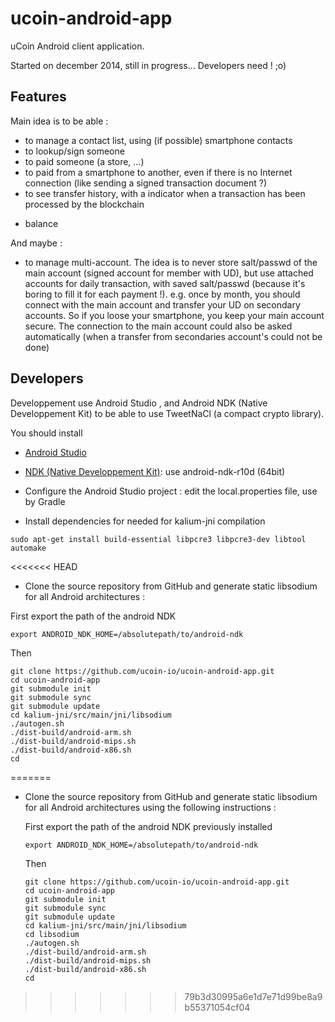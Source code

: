 # ucoin-android-app
uCoin Android client application.

Started on december 2014, still in progress... Developers need ! ;o)

## Features

Main idea is to be able :
- to manage a contact list, using (if possible) smartphone contacts
- to lookup/sign someone
- to paid someone (a store, ...)
- to paid from a smartphone to another, even if there is no Internet connection (like sending a signed transaction document ?)
- to see transfer history, with a indicator when a transaction has been processed by the blockchain
+ balance

And maybe :
- to manage multi-account.
  The idea is to never store salt/passwd of the main account (signed account for member with UD), but use attached accounts for daily transaction, with saved salt/passwd (because it's boring to fill it for each payment !). e.g. once by month, you should connect with the main account and transfer your UD on secondary accounts. So if you loose your smartphone, you keep your main account secure.
The connection to the main account could also be asked automatically (when a transfer from secondaries account's could not be done)

## Developers
Developpement use Android Studio , and Android NDK (Native Developpement Kit) to be able to use TweetNaCl (a compact crypto library).

You should install
- [Android Studio](https://developer.android.com/sdk/index.html)
- [NDK (Native Developpement Kit)](https://developer.android.com/tools/sdk/ndk/index.html): use android-ndk-r10d (64bit)
- Configure the Android Studio project : edit the local.properties file, use by Gradle

- Install dependencies for needed for kalium-jni compilation
```
sudo apt-get install build-essential libpcre3 libpcre3-dev libtool automake
```


<<<<<<< HEAD
- Clone the source repository from GitHub and generate static libsodium for all Android architectures :

First export the path of the android NDK
```
export ANDROID_NDK_HOME=/absolutepath/to/android-ndk
```

Then

```
git clone https://github.com/ucoin-io/ucoin-android-app.git
cd ucoin-android-app
git submodule init
git submodule sync
git submodule update
cd kalium-jni/src/main/jni/libsodium
./autogen.sh
./dist-build/android-arm.sh
./dist-build/android-mips.sh
./dist-build/android-x86.sh
cd
```
=======
- Clone the source repository from GitHub and generate static libsodium for all Android architectures using the following instructions :

	First export the path of the android NDK previously installed
	```
	export ANDROID_NDK_HOME=/absolutepath/to/android-ndk
	```

	Then

	```
	git clone https://github.com/ucoin-io/ucoin-android-app.git
	cd ucoin-android-app
	git submodule init
	git submodule sync
	git submodule update
	cd kalium-jni/src/main/jni/libsodium
	cd libsodium
	./autogen.sh
	./dist-build/android-arm.sh
	./dist-build/android-mips.sh
	./dist-build/android-x86.sh
	cd
	```
>>>>>>> 79b3d30995a6e1d7e71d99be8a9b55371054cf04

